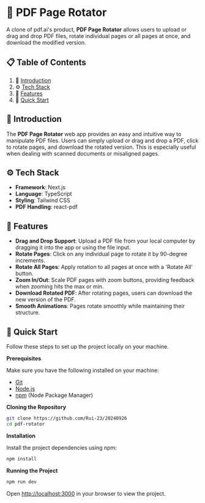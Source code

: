 # 📄 PDF Page Rotator

A clone of pdf.ai's product, **PDF Page Rotator** allows users to upload or drag and drop PDF files, rotate individual pages or all pages at once, and download the modified version.

## 📋 <a name="table">Table of Contents</a>

1. 🤖 [Introduction](#introduction)
2. ⚙️ [Tech Stack](#tech-stack)
3. 🔋 [Features](#features)
4. 🤸 [Quick Start](#quick-start)

## <a name="introduction">🤖 Introduction</a>

The **PDF Page Rotator** web app provides an easy and intuitive way to manipulate PDF files. Users can simply upload or drag and drop a PDF, click to rotate pages, and download the rotated version. This is especially useful when dealing with scanned documents or misaligned pages.

## <a name="tech-stack">⚙️ Tech Stack</a>

- **Framework**: Next.js
- **Language**: TypeScript
- **Styling**: Tailwind CSS
- **PDF Handling**: react-pdf

## <a name="features">🔋 Features</a>

- **Drag and Drop Support**: Upload a PDF file from your local computer by dragging it into the app or using the file input.
- **Rotate Pages**: Click on any individual page to rotate it by 90-degree increments.
- **Rotate All Pages**: Apply rotation to all pages at once with a 'Rotate All' button.
- **Zoom In/Out**: Scale PDF pages with zoom buttons, providing feedback when zooming hits the max or min.
- **Download Rotated PDF**: After rotating pages, users can download the new version of the PDF.
- **Smooth Animations**: Pages rotate smoothly while maintaining their structure.

## <a name="quick-start">🤸 Quick Start</a>

Follow these steps to set up the project locally on your machine.

**Prerequisites**

Make sure you have the following installed on your machine:

- [Git](https://git-scm.com/)
- [Node.js](https://nodejs.org/en)
- [npm](https://www.npmjs.com/) (Node Package Manager)

**Cloning the Repository**

```bash
git clone https://github.com/Rui-23/20240926
cd pdf-rotator
```

**Installation**

Install the project dependencies using npm:

```bash
npm install
```

**Running the Project**

```bash
npm run dev
```

Open [http://localhost:3000](http://localhost:3000) in your browser to view the project.
